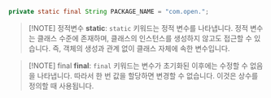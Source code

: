

```java
private static final String PACKAGE_NAME = "com.open.";
```


> [!NOTE] 정적변수
> **static**: `static` 키워드는 정적 변수를 나타냅니다. 정적 변수는 클래스 수준에 존재하며, 클래스의 인스턴스를 생성하지 않고도 접근할 수 있습니다. 즉, 객체의 생성과 관계 없이 클래스 자체에 속한 변수입니다.

> [!NOTE] final
>  **final**: `final` 키워드는 변수가 초기화된 이후에는 수정할 수 없음을 나타냅니다. 따라서 한 번 값을 할당하면 변경할 수 없습니다. 이것은 상수를 정의할 때 사용됩니다.
